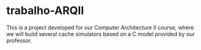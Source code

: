 # trabalho-ARQII
This is a project developed for our Computer Architecture II course, where we will build several cache simulators based on a C model provided by our professor.
